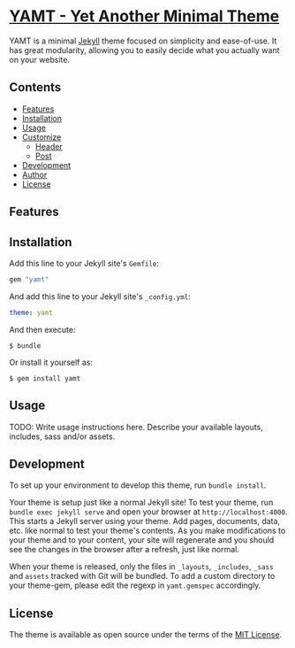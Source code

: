 # [YAMT - Yet Another Minimal Theme](https://yamt.netlify.app/)

YAMT is a minimal [Jekyll](http://jekyllrb.com) theme focused on simplicity and ease-of-use. It has great modularity, allowing you to easily decide what you actually want on your website.

## Contents

- [Features](#features)
- [Installation](#installation)
- [Usage](#usage)
- [Customize](#options)
  - [Header](#header)
  - [Post](#post)
- [Development](#development)
- [Author](#author)
- [License](#license)

## Features

## Installation

Add this line to your Jekyll site's `Gemfile`:

```ruby
gem "yamt"
```

And add this line to your Jekyll site's `_config.yml`:

```yaml
theme: yamt
```

And then execute:

    $ bundle

Or install it yourself as:

    $ gem install yamt

## Usage

TODO: Write usage instructions here. Describe your available layouts, includes, sass and/or assets.

## Development

To set up your environment to develop this theme, run `bundle install`.

Your theme is setup just like a normal Jekyll site! To test your theme, run `bundle exec jekyll serve` and open your browser at `http://localhost:4000`. This starts a Jekyll server using your theme. Add pages, documents, data, etc. like normal to test your theme's contents. As you make modifications to your theme and to your content, your site will regenerate and you should see the changes in the browser after a refresh, just like normal.

When your theme is released, only the files in `_layouts`, `_includes`, `_sass` and `assets` tracked with Git will be bundled.
To add a custom directory to your theme-gem, please edit the regexp in `yamt.gemspec` accordingly.

## License

The theme is available as open source under the terms of the [MIT License](https://opensource.org/licenses/MIT).